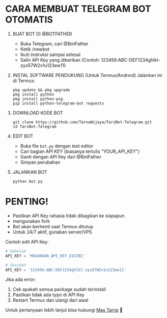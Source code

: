 # CARA MEMBUAT TELEGRAM BOT OTOMATIS

1. BUAT BOT DI @BOTFATHER
   - Buka Telegram, cari @BotFather
   - Ketik /newbot
   - Ikuti instruksi sampai selesai
   - Salin API Key yang diberikan (Contoh: 123456:ABC-DEF1234ghIkl-zyx57W2v1u123ew11)

2. INSTAL SOFTWARE PENDUKUNG (Untuk Termux/Android)
   Jalankan ini di Termux:
   ```
   pkg update && pkg upgrade
   pkg install python
   pkg install python-pip
   pip install python-telegram-bot requests
   ```

3. DOWNLOAD KODE BOT
   ```
   git clone https://github.com/TarnaWijaya/TarzBot-Telegram.git
   cd TarzBot-Telegram
   ```

4. EDIT BOT
   - Buka file `bot.py` dengan text editor
   - Cari bagian API KEY (biasanya tertulis "YOUR_API_KEY")
   - Ganti dengan API Key dari @BotFather
   - Simpan perubahan

5. JALANKAN BOT
   ```
   python bot.py
   ```

# PENTING!
- Pastikan API Key rahasia tidak dibagikan ke siapapun
- mengunakan fork
- Bot akan berhenti saat Termux ditutup
- Untuk 24/7 aktif, gunakan server/VPS

Contoh edit API Key:
```python
# Sebelum
API_KEY = 'MASUKKAN_API_KEY_DISINI'

# Sesudah
API_KEY = '123456:ABC-DEF1234ghIkl-zyx57W2v1u123ew11'
```

Jika ada error:
1. Cek apakah semua package sudah terinstall
2. Pastikan tidak ada typo di API Key
3. Restart Termux dan ulangi dari awal

Untuk pertanyaan lebih lanjut bisa hubungi [Mas Tarna](https://t.me/TarnaWijaya) 🤖
